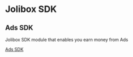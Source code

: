 # Jolibox SDK

## Ads SDK

Jolibox SDK module that enables you earn money from Ads

[Ads SDK](./packages/ads/README.md)
